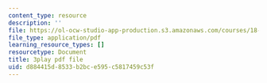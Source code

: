 ```yaml
---
content_type: resource
description: ''
file: https://ol-ocw-studio-app-production.s3.amazonaws.com/courses/18-06sc-linear-algebra-fall-2011/d884415d8533b2bce595c5817459c53f_KUuxdk_V7To.pdf
file_type: application/pdf
learning_resource_types: []
resourcetype: Document
title: 3play pdf file
uid: d884415d-8533-b2bc-e595-c5817459c53f
---
```

